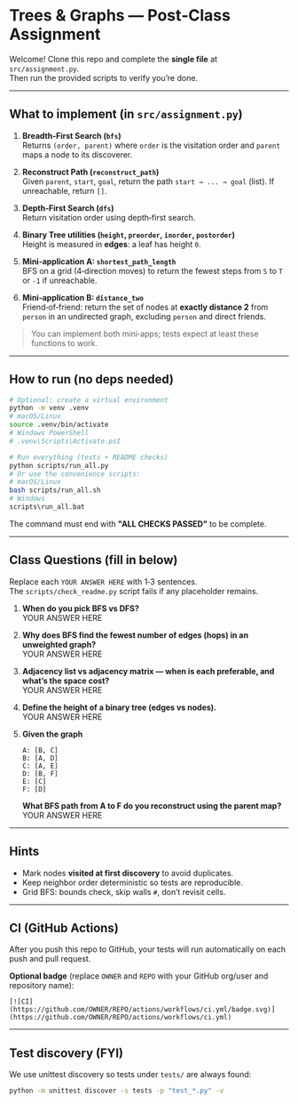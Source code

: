 # Trees & Graphs — Post‑Class Assignment

Welcome! Clone this repo and complete the **single file** at `src/assignment.py`.  
Then run the provided scripts to verify you’re done.

---

## What to implement (in `src/assignment.py`)

1. **Breadth‑First Search (`bfs`)**  
   Returns `(order, parent)` where `order` is the visitation order and `parent` maps a node to its discoverer.

2. **Reconstruct Path (`reconstruct_path`)**  
   Given `parent`, `start`, `goal`, return the path `start → ... → goal` (list). If unreachable, return `[]`.

3. **Depth‑First Search (`dfs`)**  
   Return visitation order using depth‑first search.

4. **Binary Tree utilities (`height`, `preorder`, `inorder`, `postorder`)**  
   Height is measured in **edges**: a leaf has height `0`.

5. **Mini‑application A: `shortest_path_length`**  
   BFS on a grid (4‑direction moves) to return the fewest steps from `S` to `T` or `-1` if unreachable.

6. **Mini‑application B: `distance_two`**  
   Friend‑of‑friend: return the set of nodes at **exactly distance 2** from `person` in an undirected graph,
   excluding `person` and direct friends.

> You can implement both mini‑apps; tests expect at least these functions to work.

---

## How to run (no deps needed)

```bash
# Optional: create a virtual environment
python -m venv .venv
# macOS/Linux
source .venv/bin/activate
# Windows PowerShell
# .venv\Scripts\Activate.ps1

# Run everything (tests + README checks)
python scripts/run_all.py
# Or use the convenience scripts:
# macOS/Linux
bash scripts/run_all.sh
# Windows
scripts\run_all.bat
```

The command must end with **"ALL CHECKS PASSED"** to be complete.

---

## Class Questions (fill in below)

Replace each `YOUR ANSWER HERE` with 1‑3 sentences.  
The `scripts/check_readme.py` script fails if any placeholder remains.

1. **When do you pick BFS vs DFS?**  
   YOUR ANSWER HERE

2. **Why does BFS find the fewest number of edges (hops) in an unweighted graph?**  
   YOUR ANSWER HERE

3. **Adjacency list vs adjacency matrix — when is each preferable, and what’s the space cost?**  
   YOUR ANSWER HERE

4. **Define the height of a binary tree (edges vs nodes).**  
   YOUR ANSWER HERE

5. **Given the graph**  
   ```
   A: [B, C]
   B: [A, D]
   C: [A, E]
   D: [B, F]
   E: [C]
   F: [D]
   ```  
   **What BFS path from A to F do you reconstruct using the parent map?**  
   YOUR ANSWER HERE

---

## Hints
- Mark nodes **visited at first discovery** to avoid duplicates.
- Keep neighbor order deterministic so tests are reproducible.
- Grid BFS: bounds check, skip walls `#`, don’t revisit cells.

---

## CI (GitHub Actions)

After you push this repo to GitHub, your tests will run automatically on each push and pull request.

**Optional badge** (replace `OWNER` and `REPO` with your GitHub org/user and repository name):

```
[![CI](https://github.com/OWNER/REPO/actions/workflows/ci.yml/badge.svg)](https://github.com/OWNER/REPO/actions/workflows/ci.yml)
```


---

## Test discovery (FYI)
We use unittest discovery so tests under `tests/` are always found:

```bash
python -m unittest discover -s tests -p "test_*.py" -v
```
